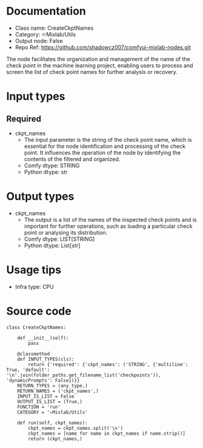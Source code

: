 # Documentation
- Class name: CreateCkptNames
- Category: ♾️Mixlab/Utils
- Output node: False
- Repo Ref: https://github.com/shadowcz007/comfyui-mixlab-nodes.git

The node facilitates the organization and management of the name of the check point in the machine learning project, enabling users to process and screen the list of check point names for further analysis or recovery.

# Input types
## Required
- ckpt_names
    - The input parameter is the string of the check point name, which is essential for the node identification and processing of the check point. It influences the operation of the node by identifying the contents of the filtered and organized.
    - Comfy dtype: STRING
    - Python dtype: str

# Output types
- ckpt_names
    - The output is a list of the names of the inspected check points and is important for further operations, such as loading a particular check point or analysing its distribution.
    - Comfy dtype: LIST[STRING]
    - Python dtype: List[str]

# Usage tips
- Infra type: CPU

# Source code
```
class CreateCkptNames:

    def __init__(self):
        pass

    @classmethod
    def INPUT_TYPES(cls):
        return {'required': {'ckpt_names': ('STRING', {'multiline': True, 'default': '\n'.join(folder_paths.get_filename_list('checkpoints')), 'dynamicPrompts': False})}}
    RETURN_TYPES = (any_type,)
    RETURN_NAMES = ('ckpt_names',)
    INPUT_IS_LIST = False
    OUTPUT_IS_LIST = (True,)
    FUNCTION = 'run'
    CATEGORY = '♾️Mixlab/Utils'

    def run(self, ckpt_names):
        ckpt_names = ckpt_names.split('\n')
        ckpt_names = [name for name in ckpt_names if name.strip()]
        return (ckpt_names,)
```
